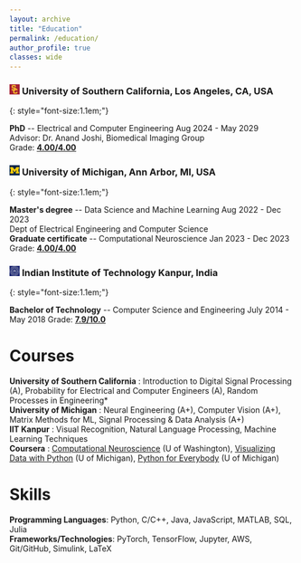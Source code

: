 ```yaml
---
layout: archive
title: "Education"
permalink: /education/
author_profile: true
classes: wide
---
```


### <img src="/images/education/usc.jpg" alt="USC" style="width:1.1em; height:1.1em;"> University of Southern California, Los Angeles, CA, USA
{: style="font-size:1.1em;"}

**PhD** -- Electrical and Computer Engineering
<span class="pull-right">Aug 2024 - May 2029</span>  
Advisor: Dr. Anand Joshi, Biomedical Imaging Group  
<i class="fas fa-user-graduate small-grey"></i> 
Grade: [**4.00/4.00**](/files/transcripts/USC_Grade_Report.pdf)

### <img src="/images/education/michigan.jpg" alt="Michigan" style="width:1.1em; height:1.1em;"> University of Michigan, Ann Arbor, MI, USA
{: style="font-size:1.1em;"}

**Master's degree** --
Data Science and Machine Learning <span class="pull-right">Aug 2022 - Dec 2023</span>  
Dept of Electrical Engineering and Computer Science  
**Graduate certificate** --
Computational Neuroscience <span class="pull-right">Jan 2023 - Dec 2023</span>  
<i class="fas fa-user-graduate small-grey"></i> Grade: [**4.00/4.00**](/files/transcripts/UM_Transcript.pdf)

### <img src="/images/education/iitk.jpg" alt="IITK" style="width:1.1em; height:1.1em;"> Indian Institute of Technology Kanpur, India
{: style="font-size:1.1em;"}

**Bachelor of Technology** --
Computer Science and Engineering <span class="pull-right">July 2014 - May 2018</span>
<i class="fas fa-user-graduate small-grey"></i> 
Grade: [**7.9/10.0**](/files/transcripts/IITK_Transcript.pdf)

# Courses
**University of Southern California** : Introduction to Digital Signal Processing (A), Probability for Electrical and Computer Engineers (A),  Random Processes in Engineering*
<br>
**University of Michigan** : Neural Engineering (A+), Computer Vision (A+),  Matrix Methods for ML, Signal Processing & Data Analysis (A+)
<br>**IIT Kanpur** : Visual Recognition, Natural Language Processing, Machine Learning Techniques
<br>**Coursera** : [Computational Neuroscience](https://coursera.org/share/2113ae69bb547a21873c0d36e8351d89) (U of Washington), [Visualizing Data with Python](https://coursera.org/share/07aa765a41f609997112e81c12e54255) (U of Michigan), [Python for Everybody](https://coursera.org/share/627b0e921e3c6efc633a14a492e4d96d) (U of Michigan)

# Skills
**Programming Languages**: Python, C/C++, Java, JavaScript, MATLAB, SQL, Julia
<br>**Frameworks/Technologies**: PyTorch, TensorFlow, Jupyter, AWS, Git/GitHub, Simulink, LaTeX